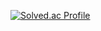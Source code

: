 [![Solved.ac Profile](http://mazassumnida.wtf/api/v2/generate_badge?boj=ujunhwan)](https://solved.ac/ujunhwan/)

